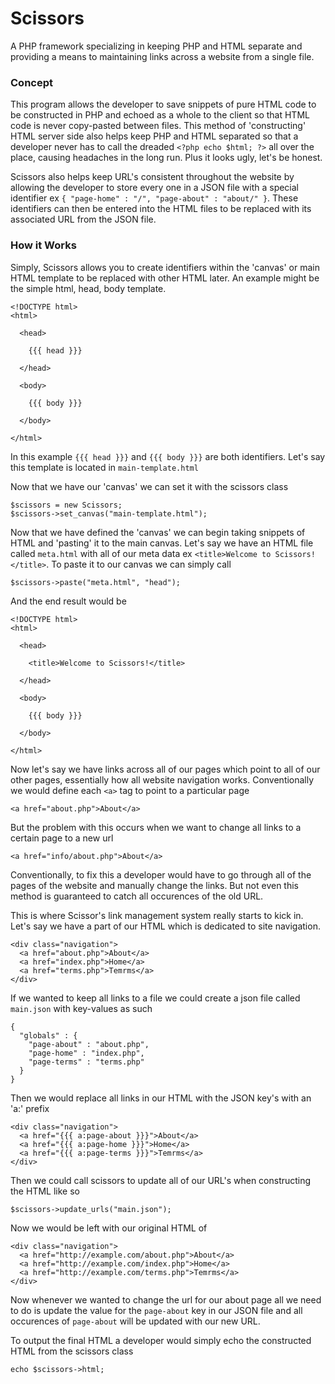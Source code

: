 # Scissors
A PHP framework specializing in keeping PHP and HTML separate and providing a means to maintaining links across a website from a single file.

### Concept

This program allows the developer to save snippets of pure HTML code to be constructed in PHP and echoed as a whole to the client so that HTML code is never copy-pasted between files. This method of 'constructing' HTML server side also helps keep PHP and HTML separated so that a developer never has to call the dreaded `<?php echo $html; ?>` all over the place, causing headaches in the long run. Plus it looks ugly, let's be honest.

Scissors also helps keep URL's consistent throughout the website by allowing the developer to store every one in a JSON file with a special identifier ex `{ "page-home" : "/", "page-about" : "about/" }`. These identifiers can then be entered into the HTML files to be replaced with its associated URL from the JSON file.

### How it Works

Simply, Scissors allows you to create identifiers within the 'canvas' or main HTML template to be replaced with other HTML later. An example might be the simple html, head, body template.

```
<!DOCTYPE html>
<html>

  <head>
  
    {{{ head }}}
    
  </head>

  <body>
  
    {{{ body }}}
    
  </body>
  
</html>
```

In this example `{{{ head }}}` and `{{{ body }}}` are both identifiers. Let's say this template is located in `main-template.html`

Now that we have our 'canvas' we can set it with the scissors class

```
$scissors = new Scissors;
$scissors->set_canvas("main-template.html");
```

Now that we have defined the 'canvas' we can begin taking snippets of HTML and 'pasting' it to the main canvas. Let's say we have an HTML file called `meta.html` with all of our meta data ex `<title>Welcome to Scissors!</title>`. To paste it to our canvas we can simply call

```
$scissors->paste("meta.html", "head");
```

And the end result would be

```
<!DOCTYPE html>
<html>

  <head>
  
    <title>Welcome to Scissors!</title>
    
  </head>

  <body>
  
    {{{ body }}}
    
  </body>
  
</html>
```

Now let's say we have links across all of our pages which point to all of our other pages, essentially how all website navigation works. Conventionally we would define each `<a>` tag to point to a particular page 

`<a href="about.php">About</a>`

But the problem with this occurs when we want to change all links to a certain page to a new url

`<a href="info/about.php">About</a>`

Conventionally, to fix this a developer would have to go through all of the pages of the website and manually change the links. But not even this method is guaranteed to catch all occurences of the old URL.

This is where Scissor's link management system really starts to kick in. Let's say we have a part of our HTML which is dedicated to site navigation.

```
<div class="navigation">
  <a href="about.php">About</a>
  <a href="index.php">Home</a>
  <a href="terms.php">Temrms</a>
</div>
```

If we wanted to keep all links to a file we could create a json file called `main.json` with key-values as such

```
{
  "globals" : {
    "page-about" : "about.php",
    "page-home" : "index.php",
    "page-terms" : "terms.php"
  }
}
```

Then we would replace all links in our HTML with the JSON key's with an 'a:' prefix

```
<div class="navigation">
  <a href="{{{ a:page-about }}}">About</a>
  <a href="{{{ a:page-home }}}">Home</a>
  <a href="{{{ a:page-terms }}}">Temrms</a>
</div>
```

Then we could call scissors to update all of our URL's when constructing the HTML like so

```
$scissors->update_urls("main.json");
```

Now we would be left with our original HTML of

```
<div class="navigation">
  <a href="http://example.com/about.php">About</a>
  <a href="http://example.com/index.php">Home</a>
  <a href="http://example.com/terms.php">Temrms</a>
</div>
```

Now whenever we wanted to change the url for our about page all we need to do is update the value for the `page-about` key in our JSON file and all occurences of `page-about` will be updated with our new URL.

To output the final HTML a developer would simply echo the constructed HTML from the scissors class

```
echo $scissors->html;
```

